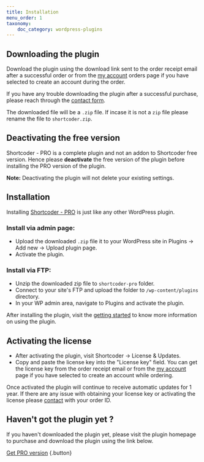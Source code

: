 ```yaml
---
title: Installation
menu_order: 1
taxonomy:
    doc_category: wordpress-plugins
---
```


## Downloading the plugin

Download the plugin using the download link sent to the order receipt email after a successful order or from the [my account](/my-account/) orders page if you have selected to create an account during the order.

If you have any trouble downloading the plugin after a successful purchase, please reach through the [contact form](/contact/).

The downloaded file will be a `.zip` file. If incase it is not a `zip` file please rename the file to `shortcoder.zip`.

## Deactivating the free version

Shortcoder - PRO is a complete plugin and not an addon to Shortcoder free version. Hence please __deactivate__ the free version of the plugin before installing the PRO version of the plugin.

**Note:** Deactivating the plugin will not delete your existing settings.

## Installation

Installing [Shortcoder - PRO](/wordpress-plugins/shortcoder/) is just like any other WordPress plugin.

### Install via admin page:

- Upload the downloaded `.zip` file it to your WordPress site in Plugins -> Add new -> Upload plugin page.
- Activate the plugin.

### Install via FTP:

- Unzip the downloaded zip file to `shortcoder-pro` folder.
- Connect to your site's FTP and upload the folder to `/wp-content/plugins` directory.
- In your WP admin area, navigate to Plugins and activate the plugin.

After installing the plugin, visit the [getting started](../getting-started.md) to know more information on using the plugin.

## Activating the license

- After activating the plugin, visit Shortcoder -> License & Updates.
- Copy and paste the license key into the "License key" field. You can get the license key from the order receipt email or from the [my account](/my-account/) page if you have selected to create an account while ordering.

Once activated the plugin will continue to receive automatic updates for 1 year. If there are any issue with obtaining your license key or activating the license please [contact](/contact/) with your order ID.

## Haven't got the plugin yet ?

If you haven't downloaded the plugin yet, please visit the plugin homepage to purchase and download the plugin using the link below.

[Get PRO version](/wordpress-plugins/shortcoder/) {.button}